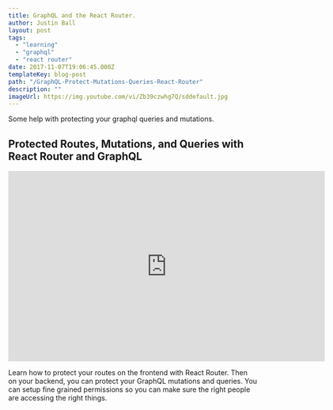```yaml
---
title: GraphQL and the React Router.
author: Justin Ball
layout: post
tags:
  - "learning"
  - "graphql"
  - "react router"
date: 2017-11-07T19:06:45.000Z
templateKey: blog-post
path: "/GraphQL-Protect-Mutations-Queries-React-Router"
description: ""
imageUrl: https://img.youtube.com/vi/Zb39czwhg7Q/sddefault.jpg
---
```

Some help with protecting your graphql queries and mutations.
<div id="Zb39czwhg7Q" class="youtube-video">
  <h2 class="youtube-title">Protected Routes, Mutations, and Queries with React Router and GraphQL</h2>
  <iframe src="https://www.youtube.com/embed/Zb39czwhg7Q" frameborder="0" width="640" height="385" allowfullscreen>
    <p>Your browser does not support iframes.</p>
  </iframe>
  <p class="youtube-description">Learn how to protect your routes on the frontend with React Router. Then on your backend, you can protect your GraphQL mutations and queries. You can setup fine grained permissions so you can make sure the right people are accessing the right things.</p>
</div>
